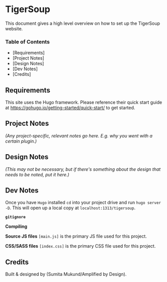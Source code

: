 # TigerSoup

This document gives a high level overview on how to set up the TigerSoup website.

### Table of Contents

- [Requirements]
- [Project Notes]
- [Design Notes]
- [Dev Notes]
- [Credits]

## Requirements <a name="requirements"></a>

This site uses the Hugo framework. Please reference their quick start guide at https://gohugo.io/getting-started/quick-start/ to get started.


## Project Notes <a name="project-notes"></a>

*(Any project-specific, relevant notes go here. E.g. why you went with a certain plugin.)*


## Design Notes <a name="design-notes"></a>
*(This may not be necessary, but if there's something about the design that needs to be noted, put it here.)*


## Dev Notes <a name="dev-notes"></a>
Once you have `Hugo` installed `cd` into your project drive and run `hugo server -D`. This will open up a local copy at `localhost:1313/tigersoup`.

**`gitignore`** 


**Compiling** 


**Source JS files**
`[main.js]` is the primary JS file used for this project.

**CSS/SASS files**
`[index.css]` is the primary CSS file used for this project.





## Credits <a name="credits"></a>
Built & designed by (Sumita Mukund/Amplified by Design).
